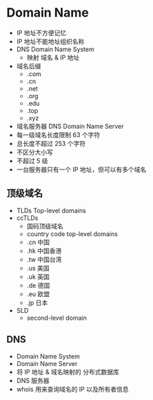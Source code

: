 # Domain Name

- IP 地址不方便记忆
- IP 地址不能地址组织名称
- DNS Domain Name System
  - 映射 域名 & IP 地址
- 域名后缀
  - .com
  - .cn
  - .net
  - .org
  - .edu
  - .top
  - .xyz
- 域名服务器 DNS Domain Name Server
- 每一级域名长度限制 63 个字符
- 总长度不超过 253 个字符
- 不区分大小写
- 不超过 5 级
- 一台服务器只有一个 IP 地址，但可以有多个域名

## 顶级域名

- TLDs Top-level domains
- ccTLDs
  - 国码顶级域名
  - country code top-level domains
  - .cn 中国
  - .hk 中国香港
  - .tw 中国台湾
  - .us 美国
  - .uk 英国
  - .de 德国
  - .eu 欧盟
  - .jp 日本
- SLD
  - second-level domain

## DNS

- Domain Name System
- Domain Name Server
- 将 IP 地址 & 域名映射的 分布式数据库
- DNS 服务器
- whois 用来查询域名的 IP 以及所有者信息
